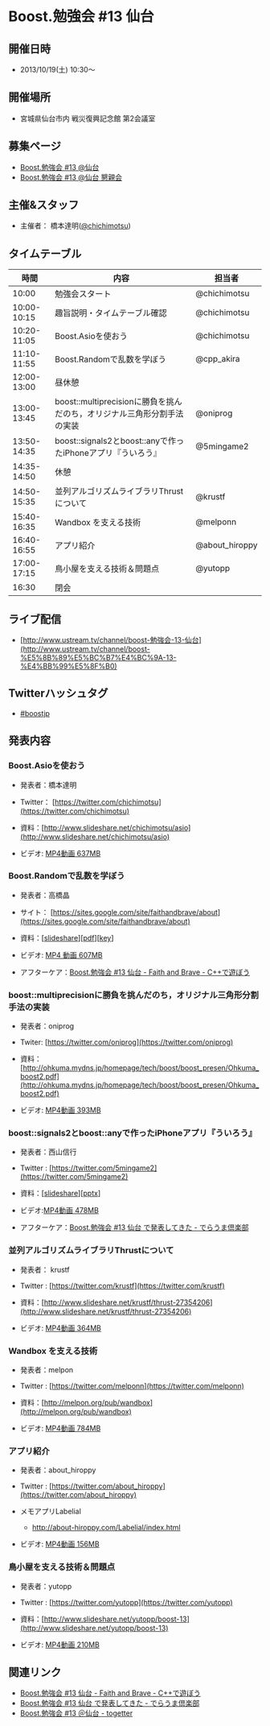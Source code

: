 # Boost.勉強会 #13 仙台

## 開催日時
- 2013/10/19(土) 10:30～


## 開催場所
- 宮城県仙台市内 戦災復興記念館 第2会議室


## 募集ページ
- [Boost.勉強会 #13 @仙台](http://partake.in/events/6d6339e0-95df-4275-ba00-5e5344cb84f3#)
- [Boost.勉強会 #13 @仙台 懇親会](http://partake.in/events/e16749f6-bb06-45bf-8f15-09a0b2b82506#)


## 主催&スタッフ
- 主催者： 橋本達明([@chichimotsu](https://twitter.com/chichimotsu))


## タイムテーブル

| 時間 | 内容 | 担当者 |
|-------------|------------------------------------------|---------------|
| 10:00       | 勉強会スタート                           | @chichimotsu |
| 10:00-10:15 | 趣旨説明・タイムテーブル確認             | @chichimotsu |
| 10:20-11:05 | Boost.Asioを使おう                       | @chichimotsu |
| 11:10-11:55 | Boost.Randomで乱数を学ぼう               | @cpp_akira |
| 12:00-13:00 | 昼休憩                                   | |
| 13:00-13:45 | boost::multiprecisionに勝負を挑んだのち，オリジナル三角形分割手法の実装 | @oniprog |
| 13:50-14:35 | boost::signals2とboost::anyで作ったiPhoneアプリ『ういろう』 | @5mingame2 |
| 14:35-14:50 | 休憩                                     | |
| 14:50-15:35 | 並列アルゴリズムライブラリThrustについて | @krustf |
| 15:40-16:35 | Wandbox を支える技術                     | @melponn |
| 16:40-16:55 | アプリ紹介                               | @about_hiroppy |
| 17:00-17:15 | 鳥小屋を支える技術＆問題点               | @yutopp |
| 16:30       | 閉会 |  |


## ライブ配信
- [http://www.ustream.tv/channel/boost-勉強会-13-仙台](http://www.ustream.tv/channel/boost-%E5%8B%89%E5%BC%B7%E4%BC%9A-13-%E4%BB%99%E5%8F%B0)


## Twitterハッシュタグ
- [#boostjp](http://twitter.com/search?q=%23boostjp)


## 発表内容
### Boost.Asioを使おう
- 発表者：橋本達明
- Twitter： [https://twitter.com/chichimotsu](https://twitter.com/chichimotsu)

- 資料：[http://www.slideshare.net/chichimotsu/asio](http://www.slideshare.net/chichimotsu/asio)
- ビデオ:  [MP4動画 637MB](https://docs.google.com/file/d/0B9BH0LS6wCKIWlEtclpncjVSSFU/edit?usp=sharing)


### Boost.Randomで乱数を学ぼう
- 発表者：高橋晶
- サイト： [https://sites.google.com/site/faithandbrave/about](https://sites.google.com/site/faithandbrave/about)

- 資料：[[slideshare](http://www.slideshare.net/faithandbrave/leanning-random-using-boost-random)][[pdf](https://dl.dropboxusercontent.com/u/1682460/presentation/boost_random/boost_random.pdf)][[key](https://dl.dropboxusercontent.com/u/1682460/presentation/boost_random/boost_random.key)]
- ビデオ: [MP4 動画 607MB](https://docs.google.com/file/d/0B9BH0LS6wCKIdmhSVEJHMkJHUlU/edit?usp=sharing)
- アフターケア：[Boost.勉強会 #13 仙台 - Faith and Brave - C++で遊ぼう](http://d.hatena.ne.jp/faith_and_brave/20131021/1382340838)


### boost::multiprecisionに勝負を挑んだのち，オリジナル三角形分割手法の実装
- 発表者：oniprog
- Twiter: [https://twitter.com/oniprog](https://twitter.com/oniprog)

- 資料：[http://ohkuma.mydns.jp/homepage/tech/boost/boost_presen/Ohkuma_boost2.pdf](http://ohkuma.mydns.jp/homepage/tech/boost/boost_presen/Ohkuma_boost2.pdf)
- ビデオ: [MP4動画 393MB](https://docs.google.com/file/d/0B9BH0LS6wCKISlNhdElDX3NhaU0/edit?usp=sharing)


### boost::signals2とboost::anyで作ったiPhoneアプリ『ういろう』
- 発表者：西山信行
- Twitter : [https://twitter.com/5mingame2](https://twitter.com/5mingame2)

- 資料：[[slideshare](http://www.slideshare.net/5mingame2/iphoneboost)][[pptx](https://www.dropbox.com/s/96g3h8pvqjsmlji/iPhone%E3%82%A2%E3%83%97%E3%83%AA%E3%80%8E%E3%81%86%E3%81%84%E3%82%8D%E3%81%86%E3%80%8F%E3%81%A8boost.pptx)]
- ビデオ:[MP4動画 478MB](https://docs.google.com/file/d/0B9BH0LS6wCKId0Q3d3d2aWFmQ0U/edit?usp=sharing)
- アフターケア：[Boost.勉強会 #13 仙台 で発表してきた - でらうま倶楽部](http://blog.livedoor.jp/tek_nishi/archives/8109245.html)


### 並列アルゴリズムライブラリThrustについて
- 発表者： krustf
- Twitter : [https://twitter.com/krustf](https://twitter.com/krustf)

- 資料：[http://www.slideshare.net/krustf/thrust-27354206](http://www.slideshare.net/krustf/thrust-27354206)
- ビデオ: [MP4動画 364MB](https://docs.google.com/file/d/0B9BH0LS6wCKIQ2pnR0w3TDZEcTQ/edit?usp=sharing)


### Wandbox を支える技術
- 発表者：melpon
- Twitter : [https://twitter.com/melponn](https://twitter.com/melponn)

- 資料：[http://melpon.org/pub/wandbox](http://melpon.org/pub/wandbox)
- ビデオ: [MP4動画 784MB](https://docs.google.com/file/d/0B9BH0LS6wCKIUjE3aWpIRGhTRjQ/edit?usp=sharing)


### アプリ紹介
- 発表者：about_hiroppy
- Twitter : [https://twitter.com/about_hiroppy](https://twitter.com/about_hiroppy)

- メモアプリLabelial
	- <http://about-hiroppy.com/Labelial/index.html>
- ビデオ:  [MP4動画 156MB](https://docs.google.com/file/d/0B9BH0LS6wCKIbVMxNnE2TkEyMVE/edit?usp=sharing)


### 鳥小屋を支える技術＆問題点
- 発表者：yutopp
- Twitter : [https://twitter.com/yutopp](https://twitter.com/yutopp)

- 資料：[http://www.slideshare.net/yutopp/boost-13](http://www.slideshare.net/yutopp/boost-13)
- ビデオ:  [MP4動画 210MB](https://docs.google.com/file/d/0B9BH0LS6wCKISkxQZW8xWC1TVnM/edit?usp=sharing)


## 関連リンク
- [Boost.勉強会 #13 仙台 - Faith and Brave - C++で遊ぼう](http://d.hatena.ne.jp/faith_and_brave/20131021/1382340838)
- [Boost.勉強会 #13 仙台 で発表してきた - でらうま倶楽部](http://blog.livedoor.jp/tek_nishi/archives/8109245.html)
- [Boost.勉強会 #13 ＠仙台 - togetter](http://togetter.com/li/579014)


